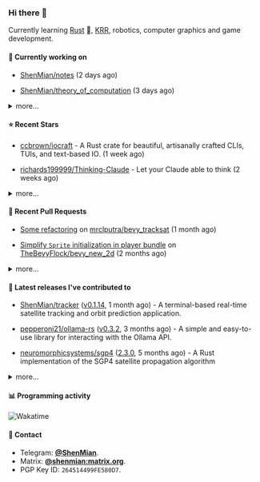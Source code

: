 ### Hi there :wave:

Currently learning [Rust] :crab:, [KRR], robotics, computer graphics and game development.

[Rust]: https://www.rust-lang.org/
[KRR]: https://en.wikipedia.org/wiki/Knowledge_representation_and_reasoning

#### 🔭 Currently working on



- [ShenMian/notes](https://github.com/ShenMian/notes) (2 days ago)

- [ShenMian/theory_of_computation](https://github.com/ShenMian/theory_of_computation) (3 days ago)

<details><summary>more...</summary>

1. [ShenMian/notes](https://github.com/ShenMian/notes) (2 days ago)
1. [ShenMian/theory_of_computation](https://github.com/ShenMian/theory_of_computation) (3 days ago)
1. [ShenMian/tracker](https://github.com/ShenMian/tracker) (2 weeks ago)
1. [ShenMian/curling](https://github.com/ShenMian/curling) (1 month ago)
1. [ShenMian/dotfiles](https://github.com/ShenMian/dotfiles) (1 month ago)
1. [ShenMian/telegram-llm-bot](https://github.com/ShenMian/telegram-llm-bot) (1 month ago)
1. [ShenMian/sokoban-rs](https://github.com/ShenMian/sokoban-rs) (2 months ago)
1. [TheBevyFlock/bevy_new_2d](https://github.com/TheBevyFlock/bevy_new_2d) (2 months ago)
1. [ShenMian/shenmian](https://github.com/ShenMian/shenmian) (2 months ago)
1. [ScoopInstaller/Extras](https://github.com/ScoopInstaller/Extras) (3 months ago)
</details>

#### :star: Recent Stars



- [ccbrown/iocraft](https://github.com/ccbrown/iocraft) - A Rust crate for beautiful, artisanally crafted CLIs, TUIs, and text-based IO. (1 week ago)

- [richards199999/Thinking-Claude](https://github.com/richards199999/Thinking-Claude) - Let your Claude able to think (2 weeks ago)

<details><summary>more...</summary>

1. [ccbrown/iocraft](https://github.com/ccbrown/iocraft) - A Rust crate for beautiful, artisanally crafted CLIs, TUIs, and text-based IO. (1 week ago)
1. [richards199999/Thinking-Claude](https://github.com/richards199999/Thinking-Claude) - Let your Claude able to think (2 weeks ago)
1. [madjin/awesome-cc0](https://github.com/madjin/awesome-cc0) - awesome list of free to use public domain CC0 licensed assets from across the internet (2 weeks ago)
1. [github/copilot-cli](https://github.com/github/copilot-cli) - GitHub Copilot CLI brings the power of Copilot coding agent directly to your terminal.  (2 weeks ago)
1. [rsms/inter](https://github.com/rsms/inter) - The Inter font family (1 month ago)
1. [kiloreux/awesome-robotics](https://github.com/kiloreux/awesome-robotics) - A list of awesome Robotics resources (1 month ago)
1. [simple-icons/simple-icons](https://github.com/simple-icons/simple-icons) - SVG icons for popular brands (1 month ago)
1. [PgBiel/typst-diagbox](https://github.com/PgBiel/typst-diagbox) - A library for diagonal line dividers in Typst tables (1 month ago)
1. [a-ghorbani/pocketpal-ai](https://github.com/a-ghorbani/pocketpal-ai) - An app that brings language models directly to your phone. (2 months ago)
1. [simply-logical/simply-logical](https://github.com/simply-logical/simply-logical) - Online, interactive edition of the &#34;Simply Logical&#34; Prolog textbook (2 months ago)
</details>

#### :hammer: Recent Pull Requests



- [Some refactoring](https://github.com/mrclputra/bevy_tracksat/pull/3) on [mrclputra/bevy_tracksat](https://github.com/mrclputra/bevy_tracksat) (1 month ago)

- [Simplify `Sprite` initialization in player bundle](https://github.com/TheBevyFlock/bevy_new_2d/pull/450) on [TheBevyFlock/bevy_new_2d](https://github.com/TheBevyFlock/bevy_new_2d) (2 months ago)

<details><summary>more...</summary>

1. [Some refactoring](https://github.com/mrclputra/bevy_tracksat/pull/3) on [mrclputra/bevy_tracksat](https://github.com/mrclputra/bevy_tracksat) (1 month ago)
1. [Simplify `Sprite` initialization in player bundle](https://github.com/TheBevyFlock/bevy_new_2d/pull/450) on [TheBevyFlock/bevy_new_2d](https://github.com/TheBevyFlock/bevy_new_2d) (2 months ago)
1. [blender@4.4.3: Update executable name to blender-launcher.exe](https://github.com/ScoopInstaller/Extras/pull/15649) on [ScoopInstaller/Extras](https://github.com/ScoopInstaller/Extras) (3 months ago)
1. [chore(deps): update bevy to v0.16](https://github.com/ShenMian/sokoban-rs/pull/18) on [ShenMian/sokoban-rs](https://github.com/ShenMian/sokoban-rs) (5 months ago)
1. [Use &#39;const&#39; for local variables in achievement, action, active_item_c…](https://github.com/CleverRaven/Cataclysm-DDA/pull/80663) on [CleverRaven/Cataclysm-DDA](https://github.com/CleverRaven/Cataclysm-DDA) (5 months ago)
1. [Remove unnecessary const modifiers from function parameters](https://github.com/CleverRaven/Cataclysm-DDA/pull/80633) on [CleverRaven/Cataclysm-DDA](https://github.com/CleverRaven/Cataclysm-DDA) (5 months ago)
1. [Remove unnecessary const modifiers from function parameters](https://github.com/CleverRaven/Cataclysm-DDA/pull/80631) on [CleverRaven/Cataclysm-DDA](https://github.com/CleverRaven/Cataclysm-DDA) (5 months ago)
1. [Use of pre-increment/decrement operators for iterators](https://github.com/CleverRaven/Cataclysm-DDA/pull/80617) on [CleverRaven/Cataclysm-DDA](https://github.com/CleverRaven/Cataclysm-DDA) (5 months ago)
1. [Replace `const std::string_view &amp;` with `std::string_view`](https://github.com/CleverRaven/Cataclysm-DDA/pull/80611) on [CleverRaven/Cataclysm-DDA](https://github.com/CleverRaven/Cataclysm-DDA) (5 months ago)
1. [Fix code block syntax in documentation](https://github.com/CleverRaven/Cataclysm-DDA/pull/80576) on [CleverRaven/Cataclysm-DDA](https://github.com/CleverRaven/Cataclysm-DDA) (6 months ago)
</details>

#### :seedling: Latest releases I've contributed to



- [ShenMian/tracker](https://github.com/ShenMian/tracker) ([v0.1.14](https://github.com/ShenMian/tracker/releases/tag/v0.1.14), 1 month ago) - A terminal-based real-time satellite tracking and orbit prediction application.

- [pepperoni21/ollama-rs](https://github.com/pepperoni21/ollama-rs) ([v0.3.2](https://github.com/pepperoni21/ollama-rs/releases/tag/v0.3.2), 3 months ago) - A simple and easy-to-use library for interacting with the Ollama API.

- [neuromorphicsystems/sgp4](https://github.com/neuromorphicsystems/sgp4) ([2.3.0](https://github.com/neuromorphicsystems/sgp4/releases/tag/2.3.0), 5 months ago) - A Rust implementation of the SGP4 satellite propagation algorithm

<details><summary>more...</summary>

1. [ShenMian/tracker](https://github.com/ShenMian/tracker) ([v0.1.14](https://github.com/ShenMian/tracker/releases/tag/v0.1.14), 1 month ago) - A terminal-based real-time satellite tracking and orbit prediction application.
1. [pepperoni21/ollama-rs](https://github.com/pepperoni21/ollama-rs) ([v0.3.2](https://github.com/pepperoni21/ollama-rs/releases/tag/v0.3.2), 3 months ago) - A simple and easy-to-use library for interacting with the Ollama API.
1. [neuromorphicsystems/sgp4](https://github.com/neuromorphicsystems/sgp4) ([2.3.0](https://github.com/neuromorphicsystems/sgp4/releases/tag/2.3.0), 5 months ago) - A Rust implementation of the SGP4 satellite propagation algorithm
1. [ShenMian/uno-cpp](https://github.com/ShenMian/uno-cpp) ([v0.1.0](https://github.com/ShenMian/uno-cpp/releases/tag/v0.1.0), 5 months ago) - 
1. [ShenMian/gomoku](https://github.com/ShenMian/gomoku) ([v1.0.2](https://github.com/ShenMian/gomoku/releases/tag/v1.0.2), 7 months ago) - A simple gomoku, supports LAN multiplayer.
1. [jomaway/typst-gentle-clues](https://github.com/jomaway/typst-gentle-clues) ([v1.2.0](https://github.com/jomaway/typst-gentle-clues/releases/tag/v1.2.0), 7 months ago) - Simple admonishment for typst
1. [ShenMian/sokoban-rs](https://github.com/ShenMian/sokoban-rs) ([v0.1.19](https://github.com/ShenMian/sokoban-rs/releases/tag/v0.1.19), 8 months ago) - A sokoban with solver.
1. [TheBevyFlock/bevy_new_2d](https://github.com/TheBevyFlock/bevy_new_2d) ([v0.1.0](https://github.com/TheBevyFlock/bevy_new_2d/releases/tag/v0.1.0), 1 year ago) - This template is a great way to get started on a new 2D Bevy game!
1. [ShenMian/bevy_test](https://github.com/ShenMian/bevy_test) ([v0.1.9](https://github.com/ShenMian/bevy_test/releases/tag/v0.1.9), 1 year ago) - 
1. [ShenMian/sokoban-cpp](https://github.com/ShenMian/sokoban-cpp) ([v0.2.0](https://github.com/ShenMian/sokoban-cpp/releases/tag/v0.2.0), 2 years ago) - A simple sokoban.
</details>

#### :bar_chart: Programming activity

![Wakatime](https://github-readme-stats.vercel.app/api/wakatime?username=ShenMian&api_domain=wakapi.dev&bg_color=1A202C&title_color=2F855A&icon_color=2F855A&text_color=ffffff&custom_title=Weekly+programming+activity&layout=compact)

#### :speech_balloon: Contact

- Telegram: [**@ShenMian**](https://t.me/shenmian).
- Matrix: [**@shenmian:matrix.org**](https://matrix.to/#/@shenmian:matrix.org).
- PGP Key ID: `264514499FE580D7`.


